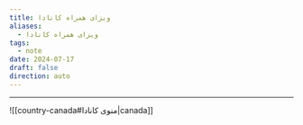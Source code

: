 ```yaml
---
title: ویزای همراه کانادا
aliases:
  - ویزای همراه کانادا
tags:
  - note
date: 2024-07-17
draft: false
direction: auto
---
```







---

![[country-canada#منوی کانادا|canada]]

